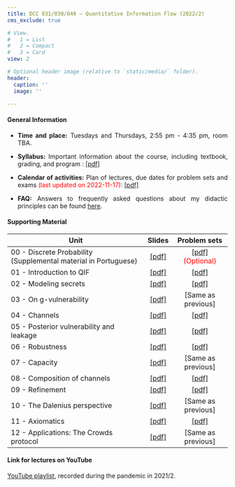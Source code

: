 ```yaml
---
title: DCC 831/030/049 – Quantitative Information Flow (2022/2)
cms_exclude: true

# View.
#   1 = List
#   2 = Compact
#   3 = Card
view: 2

# Optional header image (relative to `static/media/` folder).
header:
  caption: ''
  image: ''

---
```


<div style="text-align: justify"> 

#### General Information

- **Time and place:** Tuesdays and Thursdays, 2:55 pm - 4:35 pm, room TBA.

- **Syllabus:** Important information about the course, including textbook, grading, and program : [[pdf]](https://homepages.dcc.ufmg.br/~msalvim/courses/qif/Lecture00-A_Syllabus%5bstill%5d.pdf)

- **Calendar of activities:** Plan of lectures, due dates for problem sets and exams <span style="color:red">(last updated on 2022-11-17)</span>: [[pdf]](https://homepages.dcc.ufmg.br/~msalvim/courses/qif/QIF-2022-2%20-%20Calendar.pdf)

<!-- - <span style="color:red">**Seminars:**</span>
    - <span style="color:red">Instructions:</span> [[pdf]](https://homepages.dcc.ufmg.br/~msalvim/courses/qif/seminar%5binstructions%5d.pdf)
    - <span style="color:red">Groups, topics, and presentation dates:</span> [[pdf]](https://homepages.dcc.ufmg.br/~msalvim/courses/qif/seminar%5bgroups-and-dates%5d.pdf) -->

- **FAQ:** Answers to frequently asked questions about my didactic principles can be found [here](../../faqs/teaching-grading/).

#### Supporting Material

| Unit | Slides | Problem sets |
| --- | :---: | :---: | 
| 00 - Discrete Probability (Supplemental material in Portuguese) | [[pdf]](https://homepages.dcc.ufmg.br/~msalvim/courses/qif/Lecture00-B_DiscreteProbability%5bstill%5d.pdf) | [[pdf]](https://homepages.dcc.ufmg.br/~msalvim/courses/qif/ProblemSet0_DiscreteProbability%5bquestions%5d.pdf) <span style="color:red"> (Optional) </span> |
| 01 - Introduction to QIF | [[pdf]](https://homepages.dcc.ufmg.br/~msalvim/courses/qif/Lecture01_Chap01-Introduction%5bstill%5d.pdf) | [[pdf]](https://homepages.dcc.ufmg.br/~msalvim/courses/qif/ProblemSetA_Chap01%5bquestions%5d.pdf) |
| 02 - Modeling secrets | [[pdf]](https://homepages.dcc.ufmg.br/~msalvim/courses/qif/Lecture02_Chap02-ModelingSecrets%5bstill%5d.pdf) | [[pdf]](https://homepages.dcc.ufmg.br/~msalvim/courses/qif/ProblemSetB_Chap02-03%5bquestions%5d.pdf) |
| 03 - On g-vulnerability | [[pdf]](https://homepages.dcc.ufmg.br/~msalvim/courses/qif/Lecture03_Chap03-gVulnerability%5bstill%5d.pdf) | [Same as previous] |
| 04 - Channels | [[pdf]](https://homepages.dcc.ufmg.br/~msalvim/courses/qif/Lecture04_Chap04-Channels%5bstill%5d.pdf) | [[pdf]](https://homepages.dcc.ufmg.br/~msalvim/courses/qif/ProblemSetC_Chap04%5bquestions%5d.pdf) |
| 05 - Posterior vulnerability and leakage | [[pdf]](https://homepages.dcc.ufmg.br/~msalvim/courses/qif/Lecture05_Chap05-PosteriorVulnerabilityAndLeakage%5bstill%5d.pdf) | [[pdf]](https://homepages.dcc.ufmg.br/~msalvim/courses/qif/ProblemSetD_Chap05%5bquestions%5d.pdf) |
| 06 - Robustness | [[pdf]](https://homepages.dcc.ufmg.br/~msalvim/courses/qif/Lecture06_Chap06-Robustness%5bstill%5d.pdf) | [[pdf]](https://homepages.dcc.ufmg.br/~msalvim/courses/qif/ProblemSetE_Chap06-07%5bquestions%5d.pdf) |
| 07 - Capacity | [[pdf]](https://homepages.dcc.ufmg.br/~msalvim/courses/qif/Lecture07_Chap07-Capacity%5bstill%5d.pdf) | [Same as previous] |
| 08 - Composition of channels | [[pdf]](https://homepages.dcc.ufmg.br/~msalvim/courses/qif/Lecture08_Chap08-CompositionOfChannels%5bstill%5d.pdf) | [[pdf]](https://homepages.dcc.ufmg.br/~msalvim/courses/qif/ProblemSetF_Chap08%5bquestions%5d.pdf) |
| 09 - Refinement | [[pdf]](https://homepages.dcc.ufmg.br/~msalvim/courses/qif/Lecture09_Chap09-Refinement%5bstill%5d.pdf) | [[pdf]](https://homepages.dcc.ufmg.br/~msalvim/courses/qif/ProblemSetG_Chap09-10%5bquestions%5d.pdf) |
| 10 - The Dalenius perspective | [[pdf]](https://homepages.dcc.ufmg.br/~msalvim/courses/qif/Lecture10_Chap10-TheDaleniusPerspective%5bstill%5d.pdf) | [Same as previous] |
| 11 - Axiomatics | [[pdf]](https://homepages.dcc.ufmg.br/~msalvim/courses/qif/Lecture11_Chap11-Axiomatics%5bstill%5d.pdf) | [[pdf]](https://homepages.dcc.ufmg.br/~msalvim/courses/qif/ProblemSetH_Chap11-18%5bquestions%5d.pdf) |
| 12 - Applications: The Crowds protocol | [[pdf]](https://homepages.dcc.ufmg.br/~msalvim/courses/qif/Lecture12_Chap18-TheCrowdsProtocol%5bstill%5d.pdf) | [Same as previous] |

####  Link for lectures on YouTube

 
[YouTube playlist](https://www.youtube.com/playlist?list=PLaZL0hVGCZkF7N5_RoC4vETrImPVj0jET), recorded during the pandemic  in 2021/2.

</div>